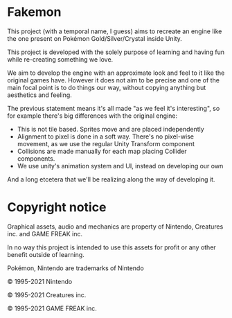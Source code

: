 # Fakemon
This project (with a temporal name, I guess) aims to recreate an engine like the one present on Pokémon Gold/Silver/Crystal inside Unity.

This project is developed with the solely purpose of learning and having fun while re-creating something we love. 

We aim to develop the engine with an approximate look and feel to it like the original games have. However it does not aim to be precise and one of the main focal point is to do things our way, without copying anything but aesthetics and feeling. 

The previous statement means it's all made "as we feel it's interesting", so for example there's big differences with the original engine:

* This is not tile based. Sprites move and are placed independently
* Alignment to pixel is done in a soft way. There's no pixel-wise movement, as we use the regular Unity Transform component
* Collisions are made manually for each map placing Collider components.
* We use unity's animation system and UI, instead on developing our own

And a long etcetera that we'll be realizing along the way of developing it.


# Copyright notice
Graphical assets, audio and mechanics are property of Nintendo, Creatures inc. and GAME FREAK inc.

In no way this project is intended to use this assets for profit or any other benefit outside of learning. 

Pokémon, Nintendo are trademarks of Nintendo

© 1995-2021 Nintendo

© 1995-2021 Creatures inc.

© 1995-2021 GAME FREAK inc.